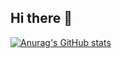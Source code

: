 ## Hi there 👋

[![Anurag's GitHub stats](https://github-readme-stats.vercel.app/api?username=spoja-10)](https://github.com/spoja-10/github-readme-stats)
